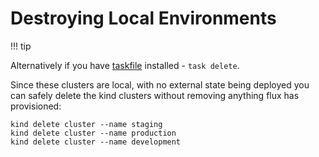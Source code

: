 # Destroying Local Environments

!!! tip

  Alternatively if you have [taskfile](https://taskfile.dev/) installed - `task delete`.

Since these clusters are local, with no external state being deployed you can safely delete the kind clusters without removing anything flux has provisioned:

```shell
kind delete cluster --name staging
kind delete cluster --name production
kind delete cluster --name development
```
